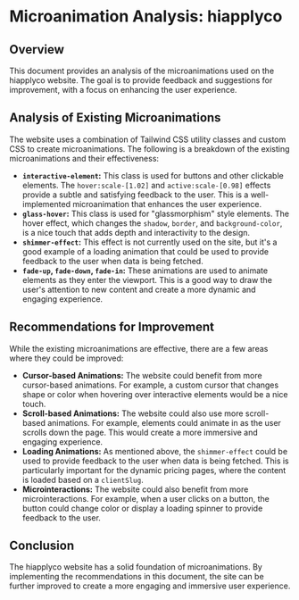 
# Microanimation Analysis: hiapplyco

## Overview

This document provides an analysis of the microanimations used on the hiapplyco website. The goal is to provide feedback and suggestions for improvement, with a focus on enhancing the user experience.

## Analysis of Existing Microanimations

The website uses a combination of Tailwind CSS utility classes and custom CSS to create microanimations. The following is a breakdown of the existing microanimations and their effectiveness:

*   **`interactive-element`:** This class is used for buttons and other clickable elements. The `hover:scale-[1.02]` and `active:scale-[0.98]` effects provide a subtle and satisfying feedback to the user. This is a well-implemented microanimation that enhances the user experience.
*   **`glass-hover`:** This class is used for "glassmorphism" style elements. The hover effect, which changes the `shadow`, `border`, and `background-color`, is a nice touch that adds depth and interactivity to the design.
*   **`shimmer-effect`:** This effect is not currently used on the site, but it's a good example of a loading animation that could be used to provide feedback to the user when data is being fetched.
*   **`fade-up`, `fade-down`, `fade-in`:** These animations are used to animate elements as they enter the viewport. This is a good way to draw the user's attention to new content and create a more dynamic and engaging experience.

## Recommendations for Improvement

While the existing microanimations are effective, there are a few areas where they could be improved:

*   **Cursor-based Animations:** The website could benefit from more cursor-based animations. For example, a custom cursor that changes shape or color when hovering over interactive elements would be a nice touch.
*   **Scroll-based Animations:** The website could also use more scroll-based animations. For example, elements could animate in as the user scrolls down the page. This would create a more immersive and engaging experience.
*   **Loading Animations:** As mentioned above, the `shimmer-effect` could be used to provide feedback to the user when data is being fetched. This is particularly important for the dynamic pricing pages, where the content is loaded based on a `clientSlug`.
*   **Microinteractions:** The website could also benefit from more microinteractions. For example, when a user clicks on a button, the button could change color or display a loading spinner to provide feedback to the user.

## Conclusion

The hiapplyco website has a solid foundation of microanimations. By implementing the recommendations in this document, the site can be further improved to create a more engaging and immersive user experience.
